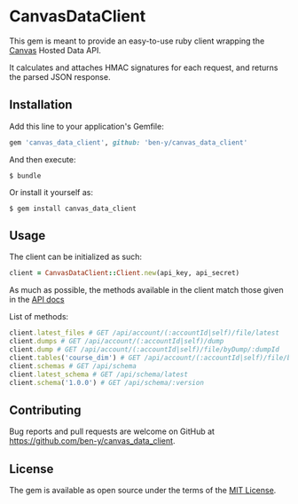 # CanvasDataClient

This gem is meant to provide an easy-to-use ruby client wrapping the [Canvas](https://canvaslms.com) Hosted Data API.

It calculates and attaches HMAC signatures for each request, and returns the parsed JSON response.

## Installation

Add this line to your application's Gemfile:

```ruby
gem 'canvas_data_client', github: 'ben-y/canvas_data_client'
```

And then execute:

    $ bundle

Or install it yourself as:

    $ gem install canvas_data_client

## Usage

The client can be initialized as such:

```ruby
client = CanvasDataClient::Client.new(api_key, api_secret)
```

As much as possible, the methods available in the client match those given in the [API docs](https://portal.inshosteddata.com/docs/api)

List of methods:

```ruby
client.latest_files # GET /api/account/(:accountId|self)/file/latest
client.dumps # GET /api/account/(:accountId|self)/dump
client.dump # GET /api/account/(:accountId|self)/file/byDump/:dumpId
client.tables('course_dim') # GET /api/account/(:accountId|self)/file/byTable/:tableName
client.schemas # GET /api/schema
client.latest_schema # GET /api/schema/latest
client.schema('1.0.0') # GET /api/schema/:version
```

## Contributing

Bug reports and pull requests are welcome on GitHub at https://github.com/ben-y/canvas_data_client.


## License

The gem is available as open source under the terms of the [MIT License](http://opensource.org/licenses/MIT).
